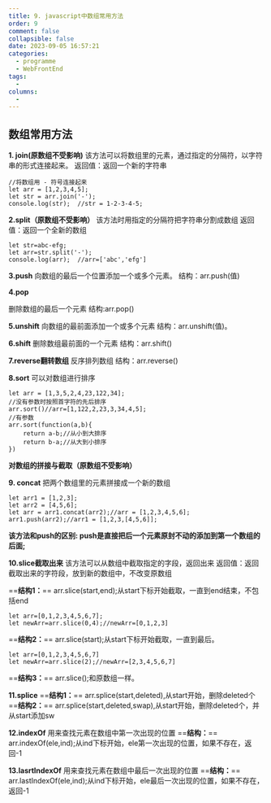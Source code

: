 ```yaml
---
title: 9. javascript中数组常用方法
order: 9
comment: false
collapsible: false
date: 2023-09-05 16:57:21
categories: 
  - programme
  - WebFrontEnd
tags: 
  - 
columns: 
  - 
---
```

## 数组常用方法
**1. join(原数组不受影响)**
该方法可以将数组里的元素，通过指定的分隔符，以字符串的形式连接起来。
返回值：返回一个新的字符串

```
//将数组用 - 符号连接起来
let arr = [1,2,3,4,5];
let str = arr.join('-');
console.log(str);  //str = 1-2-3-4-5;

```

**2.split（原数组不受影响）**
该方法时用指定的分隔符把字符串分割成数组
返回值：返回一个全新的数组
```
let str=abc-efg;
let arr=str.split('-');
console.log(arr);  //arr=['abc','efg']

```
**3.push**
向数组的最后一个位置添加一个或多个元素。
结构：arr.push(值)

**4.pop**

删除数组的最后一个元素
结构:arr.pop()

**5.unshift**
向数组的最前面添加一个或多个元素
结构：arr.unshift(值)。

**6.shift**
删除数组最前面的一个元素
结构：arr.shift()

**7.reverse翻转数组**
反序排列数组
结构：arr.reverse()

**8.sort**
可以对数组进行排序
```
let arr = [1,3,5,2,4,23,122,34];
//没有参数时按照首字符的先后排序
arr.sort()//arr=[1,122,2,23,3,34,4,5];
//有参数
arr.sort(function(a,b){
	return a-b;//从小到大排序
	return b-a;//从大到小排序
})

```
**对数组的拼接与截取（原数组不受影响）**

**9. concat**
把两个数组里的元素拼接成一个新的数组
```
let arr1 = [1,2,3];
let arr2 = [4,5,6];
let arr = arr1.concat(arr2);//arr = [1,2,3,4,5,6];
arr1.push(arr2);//arr1 = [1,2,3,[4,5,6]];

```
**该方法和push的区别: push是直接把后一个元素原封不动的添加到第一个数组的后面;**

**10.slice截取出来**
该方法可以从数组中截取指定的字段，返回出来
返回值：返回截取出来的字符段，放到新的数组中，不改变原数组

==**结构1：**== arr.slice(start,end);从start下标开始截取，一直到end结束，不包括end
```
let arr=[0,1,2,3,4,5,6,7];
let newArr=arr.slice(0,4);//newArr=[0,1,2,3]
```
==**结构2：**== arr.slice(start);从start下标开始截取，一直到最后。
```
let arr=[0,1,2,3,4,5,6,7]
let newArr=arr.slice(2);//newArr=[2,3,4,5,6,7]
```
==**结构3：**== arr.slice();和原数组一样。

**11.splice**
==**结构1：**==  arr.splice(start,deleted),从start开始，删除deleted个
==**结构2：**==  arr.splice(start,deleted,swap),从start开始，删除deleted个，并从start添加sw

**12.indexOf**
用来查找元素在数组中第一次出现的位置
==**结构：**== arr.indexOf(ele,ind);从ind下标开始，ele第一次出现的位置，如果不存在，返回-1

**13.lasrtIndexOf**
用来查找元素在数组中最后一次出现的位置
==**结构：**== arr.lastIndexOf(ele,ind);从ind下标开始，ele最后一次出现的位置，如果不存在，返回-1